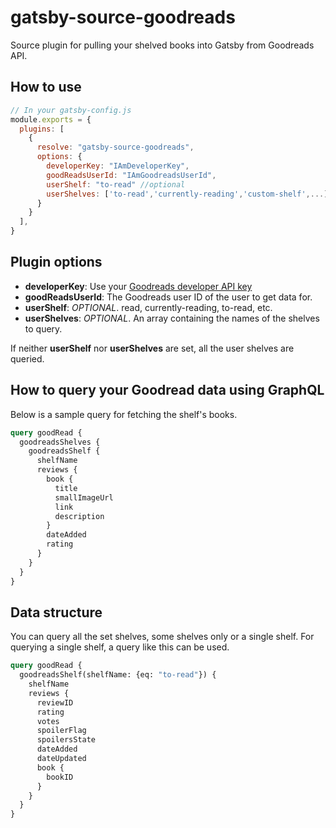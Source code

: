 # gatsby-source-goodreads

Source plugin for pulling your shelved books into Gatsby from Goodreads API.

## How to use
```javascript
// In your gatsby-config.js
module.exports = {
  plugins: [
    {
      resolve: "gatsby-source-goodreads",
      options: {
        developerKey: "IAmDeveloperKey",
        goodReadsUserId: "IAmGoodreadsUserId",
        userShelf: "to-read" //optional
        userShelves: ['to-read','currently-reading','custom-shelf',...] //optional
      }
    }
  ],
}
```

## Plugin options

* **developerKey**: Use your [Goodreads developer API key](https://www.goodreads.com/api/keys)
* **goodReadsUserId**: The Goodreads user ID of the user to get data for.
* **userShelf**: _OPTIONAL_. read, currently-reading, to-read, etc.
* **userShelves**: _OPTIONAL_. An array containing the names of the shelves to query.

If neither **userShelf** nor **userShelves** are set, all the user shelves are queried.

## How to query your Goodread data using GraphQL

Below is a sample query for fetching the shelf's books. 

```graphql
query goodRead {
  goodreadsShelves {
    goodreadsShelf {
      shelfName
      reviews {
        book {
          title
          smallImageUrl
          link
          description
        }
        dateAdded
        rating
      }
    }
  }
}
```

## Data structure

You can query all the set shelves, some shelves only or a single shelf.
For querying a single shelf, a query like this can be used.

```graphql
query goodRead {
  goodreadsShelf(shelfName: {eq: "to-read"}) {
    shelfName
    reviews {
      reviewID
      rating
      votes
      spoilerFlag
      spoilersState
      dateAdded
      dateUpdated
      book {
        bookID
      }
    }
  }
}
```
